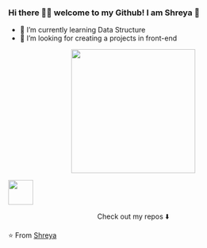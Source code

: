 ### Hi there 👋🏾  welcome to my Github! I am Shreya 👧

- 🌱 I’m currently learning Data Structure
- 🤔 I’m looking for creating a projects in front-end


<p align="center">
  <img width="250" src="https://media.giphy.com/media/jIgXf4hgbHCeKiXpvt/giphy.gif">
</p>


<p align="center">

<a href= "https://www.linkedin.com/in/shreya-singh-3167651a7"><img src="https://media-exp1.licdn.com/dms/image/C4D0BAQGyOWvr4W0Pow/company-logo_200_200/0/1590003577120?e=2159024400&v=beta&t=CtsDFVp0TAdwyg73A8F82MohzKpAQy-pUGA13atPG6A" style="width:50px;height:50px;"/></a>
</p>

<p align="center">
Check out my repos ⬇️  
</p>



⭐️ From [Shreya](https://github.com/shreyasingh7673)
